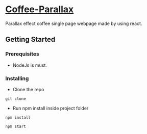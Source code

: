 # [Coffee-Parallax](https://coffee-parallax.netlify.com/)

Parallax effect coffee single page webpage made by using react. 

## Getting Started

### Prerequisites

  * NodeJs is must.

### Installing

  * Clone the repo

  ```git clone ```

  * Run npm install inside project folder

  `npm install`

  `npm start`


